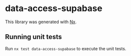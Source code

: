 # data-access-supabase

This library was generated with [Nx](https://nx.dev).

## Running unit tests

Run `nx test data-access-supabase` to execute the unit tests.
